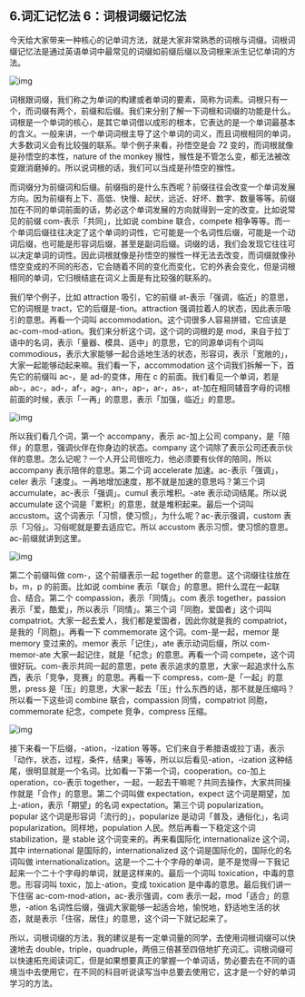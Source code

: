 ## 6.词汇记忆法 6：词根词缀记忆法
今天给大家带来一种核心的记单词方法，就是大家非常熟悉的词根与词缀。词根词缀记忆法是通过英语单词中最常见的词缀如前缀后缀以及词根来派生记忆单词的方法。


![img](https://pic3.zhimg.com/v2-65f58b1512ba5dce2850a6d8f1d1655b.webp)

词根跟词缀，我们称之为单词的构建或者单词的要素，简称为词素。词根只有一个，而词缀有两个，前缀和后缀。我们来分别了解一下词根和词缀的功能是什么。词根是一个单词的核心，是其它单词借以成形的根本，它表达的是一个单词最基本的含义。一般来讲，一个单词词根主导了这个单词的词义，而且词根相同的单词，大多数词义会有比较强的联系。举个例子来看，孙悟空是会 72 变的，而词根就像是孙悟空的本性，nature of the monkey 猴性，猴性是不管怎么变，都无法被改变跟消磨掉的。所以说词根的话，我们可以当成是孙悟空的猴性。


而词缀分为前缀词和后缀。前缀指的是什么东西呢？前缀往往会改变一个单词发展方向。因为前缀有上下、高低、快慢、起伏，远近、好坏、数字、数量等等。前缀加在不同的单词前面的话，势必这个单词发展的方向就得到一定的改变。比如说常见的前缀 com-表示「共同」，比如说 combine 联合，compete 相争等等。而一个单词后缀往往决定了这个单词的词性，它可能是一个名词性后缀，可能是一个动词后缀，也可能是形容词后缀，甚至是副词后缀。词缀的话，我们会发现它往往可以决定单词的词性。因此词根就像是孙悟空的猴性一样无法去改变，而词缀就像孙悟空变成的不同的形态，它会随着不同的变化而变化，它的外表会变化，但是词根相同的单词，它归根结底在词义上面是有比较强的联系的。


我们举个例子，比如 attraction 吸引，它的前缀 at-表示「强调，临近」的意思，它的词根是 tract，它的后缀是-tion。attraction 强调拉着人的状态，因此表示吸引的意思。再看一个词叫 accommodation。这个词很多人容易拼错，它应该是 ac-com-mod-ation。我们来分析这个词，这个词的词根的是 mod，来自于拉丁语中的名词，表示「量器、模具、适中」的意思，它的同源单词有个词叫 commodious，表示大家能够一起合适地生活的状态，形容词，表示「宽敞的」，大家一起能够动起来嘛。我们看一下，accommodation 这个词我们拆解一下，首先它的前缀叫 ac-，是 ad-的变体，用在 c 的前面。我们看见一个单词，若是 ab-，ac-，ad-，af-，ag-，an-，ap-，ar-，as-，at-加在相同辅音字母的词根前面的时候，表示「一再」的意思，表示「加强，临近」的意思。


![img](https://pic3.zhimg.com/v2-9ef689070219c5302a0bf6f9a171c36b.webp)

所以我们看几个词，第一个 accompany，表示 ac-加上公司 company，是「陪伴」的意思，强调伙伴在你身边的状态。company 这个词除了表示公司还表示伙伴的意思。怎么记呢？一个人开公司很吃力，他必须要有伙伴的陪同，所以 accompany 表示陪伴的意思。第二个词 accelerate 加速。ac-表示「强调」，celer 表示「速度」。一再地增加速度，那不就是加速的意思吗？第三个词 accumulate，ac-表示「强调」。cumul 表示堆积。-ate 表示动词结尾。所以说 accumulate 这个词是「累积」的意思，就是堆积起来。最后一个词叫 accustom。这个词表示「习惯，使习惯」，为什么呢？ac-表示强调，custom 表示「习俗」。习俗呢就是要去适应它。所以 accustom 表示习惯，使习惯的意思。ac-前缀就讲到这里。


![img](https://pic3.zhimg.com/v2-ffe5a53af6db7c9e45208bb8f795b5a5.webp)

第二个前缀叫做 com-，这个前缀表示一起 together 的意思。这个词缀往往放在 b，m，p 的前面。比如说 combine 表示「联合」的意思。把什么混在一起联合、结合。第二个 compassion，表示「同情」。com 表示 together，passion 表示「爱，酷爱」，所以表示「同情」。第三个词「同胞，爱国者」这个词叫 compatriot。大家一起去爱人，我们都是爱国者，因此你就是我的 compatriot，是我的「同胞」。再看一下 commemorate 这个词。com-是一起，memor 是 memory 变过来的。memor 表示「记住」，ate 表示动词后缀，所以 com-memor-ate 大家一起记住，就是「纪念」的意思。再看一个词 compete，这个词很好玩。com-表示共同一起的意思，pete 表示追求的意思，大家一起追求什么东西，表示「竞争，竞赛」的意思。再看一下 compress，com-是「一起」的意思，press 是「压」的意思，大家一起去「压」什么东西的话，那不就是压缩吗？所以看一下这些词 combine 联合，compassion 同情，compatriot 同胞，commemorate 纪念，compete 竞争，compress 压缩。


![img](https://pic4.zhimg.com/v2-5482b0bb607431e11f80f3486f652919.webp)

接下来看一下后缀，-ation，-ization 等等。它们来自于希腊语或拉丁语，表示「动作，状态，过程，条件，结果」等等，所以以后看见-ation，-ization 这种结尾，很明显就是一个名词。比如看一下第一个词，cooperation。co-加上 operation，co-表示 together，一起，一起去干嘛呢？共同去操作，大家共同操作就是「合作」的意思。第二个词叫做 expectation，expect 这个词是期望，加上-ation，表示「期望」的名词 expectation。第三个词 popularization。popular 这个词是形容词「流行的」，popularize 是动词「普及，通俗化」，名词 popularization。同样地，population 人民。然后再看一下稳定这个词 stabilization，是 stable 这个词变来的。再来看国际化 internationalize 这个词，其中 international 是国际的，internationalized 这个词是国际化的，国际化的名词叫做 internationalization。这是一个二十个字母的单词，是不是觉得一下我记起来一个二十个字母的单词，就是这样来的。最后一个词叫 toxication，中毒的意思。形容词叫 toxic，加上-ation，变成 toxication 是中毒的意思。最后我们讲一下住宿 ac-com-mod-ation，ac-表示强调，com 表示一起，mod「适合」的意思，-ation 名词性后缀，强调大家能够一起适合地，愉悦地，舒适地生活的状态，就是表示「住宿，居住」的意思，这个词一下就记起来了。


所以，词根词缀的方法，我的建议是有一定单词量的同学，去使用词根词缀可以快速地去 double，triple，quadruple，两倍三倍甚至四倍地扩充词汇。词根词缀可以快速拓充阅读词汇，但是如果想要真正的掌握一个单词话，势必要去在不同的语境当中去使用它，在不同的科目听说读写当中总要去使用它，这才是一个好的单词学习的方法。

